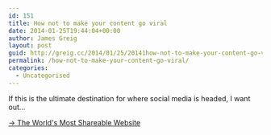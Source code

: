 ```yaml
---
id: 151
title: How not to make your content go viral
date: 2014-01-25T19:44:04+00:00
author: James Greig
layout: post
guid: http://greig.cc/2014/01/25/20141how-not-to-make-your-content-go-viral/
permalink: /how-not-to-make-your-content-go-viral/
categories:
  - Uncategorised
---
```

<p>If this is the ultimate destination for where social media is headed, I want out...</p><p><a href="http://worldsmostshareablewebsite.greig.cc/">→&nbsp;The World's Most Shareable Website</a></p>
